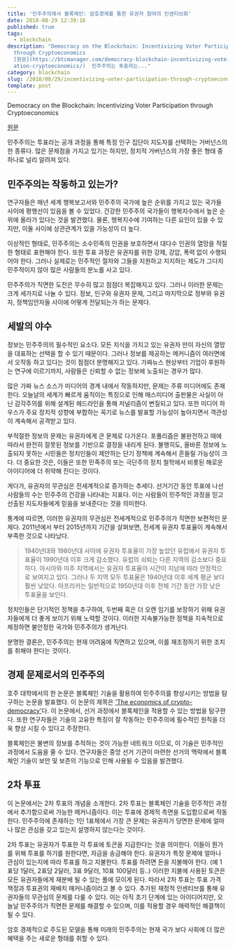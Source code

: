 ```yaml
---
title: '민주주의에서 블록체인: 암호경제를 통한 유권자 참여의 인센티브화'
date: 2018-08-29 12:39:16
published: true
tags:
  - blockchain
description: "Democracy on the Blockchain: Incentivizing Voter Participation
  through Cryptoeconomics
  [원문](https://btcmanager.com/democracy-blockchain-incentivizing-voter-particip\
  ation-cryptoeconomics/)  민주주의는 투표라는..."
category: blockchain
slug: /2018/08/29/incentivizing-voter-participation-through-cryptoeconomics/
template: post
---
```


Democracy on the Blockchain: Incentivizing Voter Participation through Cryptoeconomics

[원문](https://btcmanager.com/democracy-blockchain-incentivizing-voter-participation-cryptoeconomics/)

민주주의는 투표라는 공개 과정을 통해 특정 인구 집단이 지도자를 선택하는 거버넌스의 한 종류다. 많은 문제점을 가지고 있기는 하지만, 정치적 거버넌스의 가장 좋은 형태 중 하나로 널리 알려져 있다.

## 민주주의는 작동하고 있는가?

연구자들은 매년 세계 행복보고서와 민주주의 국가에 높은 순위를 가지고 있는 국가들 사이에 평행선이 있음을 볼 수 있었다. 건강한 민주주의 국가들이 행복지수에서 높은 순위에 올라가 있다는 것을 발견했다. 물론, 행복지수에 기여하는 다른 요인이 있을 수 있지만, 이둘 사이에 상관관계가 있을 가능성이 더 높다.

이상적인 형태로, 민주주의는 소수민족의 인권을 보호하면서 대다수 인권의 열망을 적절한 형태로 표현해야 한다. 또한 투표 과정은 유권자를 위한 강제, 강압, 폭력 없이 수행되어야 한다. 그러나 실제로는 민주적인 절차와 그들을 지원하고 지지하는 제도가 그다지 민주적이지 않아 많은 사람들의 분노를 사고 있다.

민주주의가 직면한 도전은 무수히 많고 점점더 복잡해지고 있다. 그러나 이러한 문제는 크게 세가지로 나눌 수 있다. 정보, 인구와 유권자 문제, 그리고 마지막으로 정부와 유권자, 정책임안자들 사이에 어떻게 전달되는가 하는 문제다.

## 세발의 야수

정보는 민주주의의 필수적인 요소다. 모든 지식을 가지고 있는 유권자 만이 자신의 열망을 대표하는 선택을 할 수 있기 때문이다. 그러나 정보를 제공하는 메커니즘이 여러면에서 오작동 하고 있다는 것이 점점더 분명해지고 있다. 가짜뉴스 현상부터 기업이 후원하는 연구에 이르기까지, 사람들은 신뢰할 수 없는 정보에 노출되는 경우가 많다.

많은 가짜 뉴스 소스가 미디어의 경계 내에서 작동하지만, 문제는 주류 미디어에도 존재한다. 오늘날의 세계가 빠르게 움직이는 특징으로 인해 매스미디어 출판물은 사실이 아닌 감각주의를 위해 설계된 헤드라인을 통해 저널리즘이 변질되고 있다. 또한 미디어 하우스가 주요 정치적 성향에 부합하는 꼭기로 뉴스를 발표할 가능성이 높아지면서 객관성이 계속해서 공격받고 있다.

부적절한 정보의 문제는 유권자에게 큰 문제로 다가온다. 포퓰리즘은 불완전하고 때에 따라서 완전히 잘못된 정보를 기반으로 결정을 내리게 된다. 불행히도, 올바른 정보에 노출되지 못하는 시민들은 정치인들이 제안하는 단기 정책에 계속해서 흔들릴 가능성이 크다. 더 중요한 것은, 이들은 또한 민족주의 또는 극단주의 정치 철학에서 비롯된 해로운 아이디어에 더 취약해 진다는 것이다.

게다가, 유권자의 무관심은 전세계적으로 증가하는 추세다. 선거기간 동안 투표에 나선 사람들의 수는 민주주의 건강을 나타내는 지표다. 이는 사람들이 민주적인 과정을 믿고 선출된 지도자들에게 믿음을 보내준다는 것을 의미한다.

통계에 따르면, 이러한 유권자의 무관심은 전세계적으로 민주주의가 직면한 보편적인 문제다. 2011년에서 부터 2015년까지 기간을 살펴보면, 전세계 유권자 투표율이 계속해서 부족한 것으로 나타났다.

> 1940년대와 1980년대 사이에 유권자 투표율이 가장 높았던 유럽에서 유권자 투표율이 1990년대 이후 크게 감소했다. 유럽의 쇠퇴는 다른 지역의 감소보다 중요하다. 아시아와 미주 지역에서는 유권자 투표율이 시간이 지남에 따라 안정적으로 보여지고 있다. 그러나 두 지역 모두 투표율은 1940년대 이후 세계 평균 보다 훨씬 낮았다. 아프리카는 일반적으로 1950년대 이후 전체 기간 동안 가장 낮은 투표율을 보인다.

정치인들은 단기적인 정책을 추구하여, 두번째 혹은 더 오랜 임기를 보장하기 위해 유권자들에게 더 좋게 보이기 위해 노력할 것이다. 이러한 지속불가능한 정책을 지속적으로 제정하면 불안정한 국가와 민주주의가 생겨난다.

분명한 결론은, 민주주의는 현재 어려움에 직면하고 있으며, 이를 재조정하기 위한 조치를 취해야 한다는 것이다.

## 경제 문제로서의 민주주의

호주 대학에서의 한 논문은 블록체인 기술을 활용하여 민주주의를 향상시키는 방법을 탐구하는 논문을 발표했다. 이 논문의 제목은 ['The economics of crypto-democracy'](https://papers.ssrn.com/sol3/papers.cfm?abstract_id=2973050)다. 이 논문에서, 선거 과정에서 블록체인을 적용할 수 있는 방법을 탐구한다. 또한 연구자들은 기술의 고유한 특징이 잘 작동하는 민주주의에 필수적인 원칙을 더욱 향상 시킬 수 있다고 주장한다.

블록체인은 불변의 정보를 추적하는 것이 가능한 네트워크 이므로, 이 기술은 민주적인 과정에서 도움을 줄 수 있다. 연구자들은 중앙 선거 기관이 마련한 선거의 맥락에서 블록체인 기술이 보안 및 보존의 기능으로 인해 사용될 수 있음을 발견했다.

## 2차 투표

이 논문에서는 2차 투표의 개념을 소개한다. 2차 투표는 블록체인 기술을 민주적인 과정에서 추가함으로써 가능한 메커니즘이다. 이는 투표에 경제적 측면을 도입함으로써 작동한다. 민주주의에 존재하는 1인 1표제에서 가장 큰 문제는 유권자가 당면한 문제에 얼마나 많은 관심을 갖고 있는지 설명하지 않는다는 것이다.

2차 투표는 유권자가 투표한 각 투표에 토큰을 지급한다는 것을 의미한다. 이들이 뭔가를 위해 투표를 하기를 원한다면, 자금을 송금해야 한다. 유권자가 특정 문제에 얼마나 관심이 있는지에 따라 투표를 하고 지불한다. 투표를 하려면 돈을 지불해야 한다. (예 1표당 1달러, 2표당 2달러, 3표 9달러, 10표 100달러 등..) 이러한 지불에 사용된 토큰은 모든 유권자들에게 재분배 될 수 있는 풀에 모이게 된다. 따라서 2차 투표는 투표 가격 책정과 투표권의 재배치 매커니즘이라고 볼 수 있다. 추가된 재정적 인센티브를 통해 유권자들의 무관심의 문제를 다룰 수 있다. 이는 아직 초기 단계에 있는 아이디어지만, 오늘날 민주주의가 직면한 문제를 해결할 수 있으며, 이를 적용할 경우 매력적인 해결책이 될 수 있다.

암호 경제적으로 주도된 모델을 통해 미래의 민주주의는 현재 국가 보다 사회에 더 많은 혜택을 주는 새로운 형태를 취할 수 있다.
